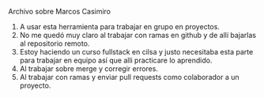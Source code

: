 Archivo sobre Marcos Casimiro
1. A usar esta herramienta para trabajar en grupo en proyectos.
2. No me quedó muy claro al trabajar con ramas en github y de allí bajarlas al repositorio remoto.
3. Estoy haciendo un curso fullstack en cilsa y justo necesitaba esta parte para trabajar en equipo así que alli practicare lo aprendido.
4. Al trabajar sobre merge y corregir errores.
5. Al trabajar con ramas y enviar pull requests como colaborador a un proyecto.